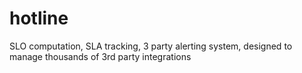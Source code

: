 # hotline
SLO computation, SLA tracking, 3 party alerting system, designed to manage thousands of 3rd party integrations
